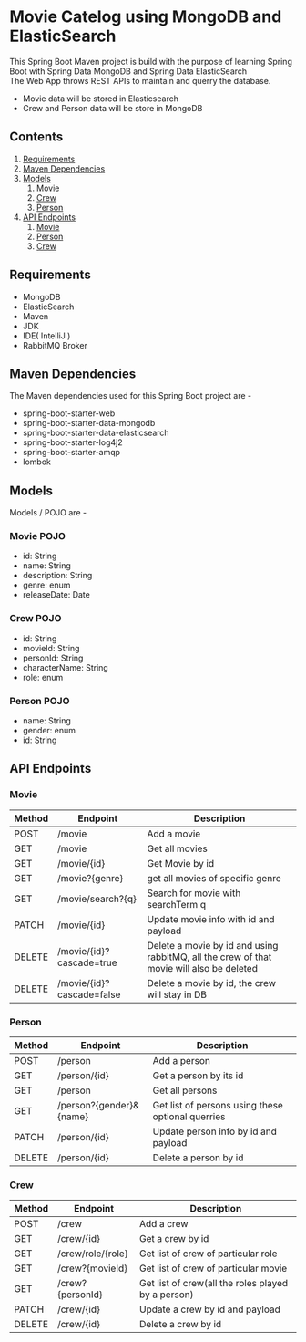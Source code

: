 # Movie Catelog using MongoDB and ElasticSearch

This Spring Boot Maven project is build with the purpose of learning Spring Boot with Spring Data MongoDB and Spring Data ElasticSearch     
The Web App throws REST APIs to maintain and querry the database.   
- Movie data will be stored in Elasticsearch
- Crew and Person data will be store in MongoDB

## Contents

1. [Requirements](#requirements)
2. [Maven Dependencies](#maven-dependencies)
3. [Models](#models)
   1. [Movie](#movie-pojo)
   2. [Crew](#crew-pojo)
   3. [Person](#person-pojo)
4. [API Endpoints](#api-endpoints)
   1. [Movie](#movie)
   2. [Person](#person)
   3. [Crew](#crew)

## Requirements
- MongoDB
- ElasticSearch
- Maven
- JDK
- IDE( IntelliJ )
- RabbitMQ Broker

## Maven Dependencies
The Maven dependencies used for this Spring Boot project are - 
- spring-boot-starter-web
- spring-boot-starter-data-mongodb
- spring-boot-starter-data-elasticsearch
- spring-boot-starter-log4j2
- spring-boot-starter-amqp
- lombok

## Models 
Models / POJO are - 
### Movie POJO
- id: String
- name: String
- description: String
- genre: enum
- releaseDate: Date
### Crew POJO
- id: String
- movieId: String
- personId: String
- characterName: String
- role: enum
### Person POJO
- name: String
- gender: enum
- id: String

## API Endpoints
### Movie
Method | Endpoint | Description
-------|----------|-------------
POST | /movie | Add a movie
GET | /movie | Get all movies 
GET | /movie/{id} | Get Movie by id
GET | /movie?{genre} | get all movies of specific genre
GET | /movie/search?{q} | Search for movie with searchTerm q
PATCH | /movie/{id} | Update movie info with id and payload
DELETE | /movie/{id}?cascade=true | Delete a movie by id and using rabbitMQ, all the crew of that movie will also be deleted 
DELETE | /movie/{id}?cascade=false | Delete a movie by id, the crew will stay in DB

### Person
Method | Endpoint | Description
-------|----------|-------------
POST | /person | Add a person
GET | /person/{id} | Get a person by its id
GET | /person | Get all persons
GET | /person?{gender}&{name} | Get list of persons using these optional querries
PATCH | /person/{id} | Update person info by id and payload
DELETE | /person/{id} | Delete a person by id

### Crew
Method | Endpoint | Description
-------|----------|-------------
POST | /crew | Add a crew
GET | /crew/{id} | Get a crew by id
GET | /crew/role/{role} | Get list of crew of particular role
GET | /crew?{movieId} | Get list of crew of particular movie
GET | /crew?{personId} | Get list of crew(all the roles played by a person)
PATCH | /crew/{id} | Update a crew by id and payload
DELETE | /crew/{id} | Delete a crew by id